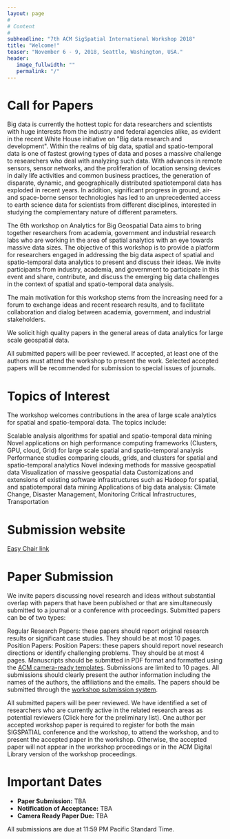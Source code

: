 ```yaml
---
layout: page
#
# Content
#
subheadline: "7th ACM SigSpatial International Workshop 2018"
title: "Welcome!"
teaser: "November 6 - 9, 2018, Seattle, Washington, USA."
header:
   image_fullwidth: ""
   permalink: "/"
---
```


# Call for Papers

Big data is currently the hottest topic for data researchers and scientists with huge interests from the industry and federal agencies alike, as evident in the recent White House initiative on "Big data research and development". Within the realms of big data, spatial and spatio-temporal data is one of fastest growing types of data and poses a massive challenge to researchers who deal with analyzing such data. With advances in remote sensors, sensor networks, and the proliferation of location sensing devices in daily life activities and common business practices, the generation of disparate, dynamic, and geographically distributed spatiotemporal data has exploded in recent years. In addition, significant progress in ground, air- and space-borne sensor technologies has led to an unprecedented access to earth science data for scientists from different disciplines, interested in studying the complementary nature of different parameters.

The 6th workshop on Analytics for Big Geospatial Data aims to bring together researchers from academia, government and industrial research labs who are working in the area of spatial analytics with an eye towards massive data sizes. The objective of this workshop is to provide a platform for researchers engaged in addressing the big data aspect of spatial and spatio-temporal data analytics to present and discuss their ideas. We invite participants from industry, academia, and government to participate in this event and share, contribute, and discuss the emerging big data challenges in the context of spatial and spatio-temporal data analysis.

The main motivation for this workshop stems from the increasing need for a forum to exchange ideas and recent research results, and to facilitate collaboration and dialog between academia, government, and industrial stakeholders.

We solicit high quality papers in the general areas of data analytics for large scale geospatial data.

All submitted papers will be peer reviewed. If accepted, at least one of the authors must attend the workshop to present the work. Selected accepted papers will be recommended for submission to special issues of journals.

# Topics of Interest

The workshop welcomes contributions in the area of large scale analytics for spatial and spatio-temporal data. The topics include:

Scalable analysis algorithms for spatial and spatio-temporal data mining
Novel applications on high performance computing frameworks (Clusters, GPU, cloud, Grid) for large scale spatial and spatio-temporal analysis
Performance studies comparing clouds, grids, and clusters for spatial and spatio-temporal analytics
Novel indexing methods for massive geospatial data
Visualization of massive geospatial data
Customizations and extensions of existing software infrastructures such as Hadoop for spatial, and spatiotemporal data mining
Applications of big data analysis: Climate Change, Disaster Management, Monitoring Critical Infrastructures, Transportation


# Submission website

[Easy Chair link](https://easychair.org/conferences/?conf=bigspatial2018)

# Paper Submission

We invite papers discussing novel research and ideas without substantial overlap with papers that have been published or that are simultaneously submitted to a journal or a conference with proceedings. Submitted papers can be of two types:

Regular Research Papers: these papers should report original research results or significant case studies. They should be at most 10 pages.
Position Papers: Position Papers: these papers should report novel research directions or identify challenging problems. They should be at most 4 pages.
Manuscripts should be submitted in PDF format and formatted using the [ACM camera-ready templates](http://www.acm.org/publications/proceedings-template). Submissions are limited to 10 pages. All submissions should clearly present the author information including the names of the authors, the affiliations and the emails. The papers should be submitted through the [workshop submission system](https://easychair.org/conferences/?conf=bigspatial2018).

All submitted papers will be peer reviewed. We have identified a set of researchers who are currently active in the related research areas as potential reviewers (Click here for the preliminary list). One author per accepted workshop paper is required to register for both the main SIGSPATIAL conference and the workshop, to attend the workshop, and to present the accepted paper in the workshop. Otherwise, the accepted paper will not appear in the workshop proceedings or in the ACM Digital Library version of the workshop proceedings.

# Important Dates

* **Paper Submission:** TBA
* **Notification of Acceptance:** TBA
* **Camera Ready Paper Due:** TBA

All submissions are due at 11:59 PM Pacific Standard Time.




